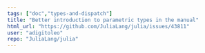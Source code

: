 ```yaml
---
tags: ["doc","types-and-dispatch"]
title: "Better introduction to parametric types in the manual"
html_url: "https://github.com/JuliaLang/julia/issues/43811"
user: "adigitoleo"
repo: "JuliaLang/julia"
---
```



